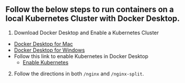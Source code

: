 ## Follow the below steps to run containers on a local Kubernetes Cluster with Docker Desktop.

1. Download Docker Desktop and Enable a Kubernetes Cluster

- [Docker Desktop for Mac](https://docs.docker.com/desktop/mac/install/)
- [Docker Desktop for Windows](https://docs.docker.com/desktop/windows/install/)
- Follow this link to enable Kubernetes in Docker Desktop
    - [Enable Kubernetes](https://docs.docker.com/desktop/kubernetes/#enable-kubernetes)


2. Follow the directions in both `/nginx` and `/nginx-split`.